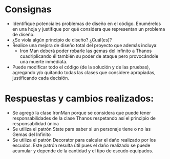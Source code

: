 # Consignas

* Identifique potenciales problemas de diseño en el código. Enumérelos en una hoja y justifique por qué considera que representan un problema de diseño.
* ¿Se viola algún principio de diseño? ¿Cuál(es)?
* Realice una mejora de diseño total del proyecto que además incluya:
    * Iron Man deberá poder robarle las gemas del infinito a Thanos cuadriplicando él también su poder de ataque pero provocándole una muerte inmediata.
* Puede modificar todo el código (de la solución y de las pruebas), agregando y/o quitando todas las clases que considere apropiadas, justificando cada decisión.

# Respuestas y cambios realizados:

* Se agregó la clase IronMan porque se considera que puede tener responsabilidades de la clase Thanos respetando así el principio de responsabilidad única
* Se utiliza el patrón State para saber si un personaje tiene o no las Gemas del Infinito
* Se utiliza el patrón Decorator para calcular el daño realizado por los escudos. Este patrón resulta útil pues el daño realizado se puede acumular y depende de la cantidad y el 
tipo de escudo equipados.
